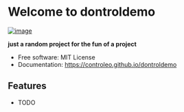# Welcome to dontroldemo


[![image](https://img.shields.io/pypi/v/dontroldemo.svg)](https://pypi.python.org/pypi/dontroldemo)


**just a random project for the fun of a project**


-   Free software: MIT License
-   Documentation: <https://controleo.github.io/dontroldemo>
    

## Features

-   TODO
